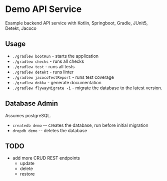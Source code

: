 # Demo API Service

Example backend API service with Kotlin, Springboot, Gradle, JUnit5, Detekt, Jacoco

## Usage

* `./gradlew bootRun` - starts the application
* `./gradlew checks` - runs all checks
* `./gradlew test` - runs all tests
* `./gradlew detekt` - runs linter
* `./gradlew jacocoTestReport` - runs test coverage
* `./gradlew dokka` - generate documentation
* `./gradlew flywayMigrate -i` - migrate the database to the latest version.

## Database Admin

Assumes postgreSQL. 

* `createdb demo` -- creates the database, run before initial migration
* `dropdb demo` -- deletes the database

## TODO

* add more CRUD REST endpoints
    * update
    * delete
    * restore

